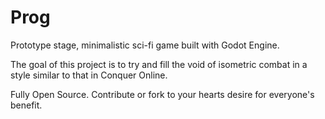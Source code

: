 # Prog
Prototype stage, minimalistic sci-fi game built with Godot Engine.

The goal of this project is to try and fill the void of isometric combat
in a style similar to that in Conquer Online. 

Fully Open Source. Contribute or fork to your hearts desire
for everyone's benefit.
